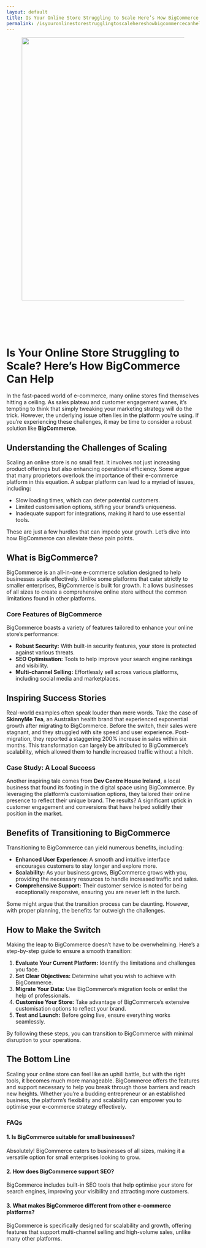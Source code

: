 ```yaml
---
layout: default
title: Is Your Online Store Struggling to Scale Here’s How BigCommerce Can Help
permalink: /isyouronlinestorestrugglingtoscalehereshowbigcommercecanhelp/
---
```



<div class="wp-block-columns alignwide is-layout-flex wp-container-core-columns-is-layout-8ba3830c wp-block-columns-is-layout-flex" style="margin-top:0;margin-bottom:0;padding-right:0;padding-left:0">
<div class="wp-block-column is-layout-flow wp-block-column-is-layout-flow" style="flex-basis:70%">
<div class="wp-block-group has-global-padding is-layout-constrained wp-block-group-is-layout-constrained"><figure class="alignwide wp-block-post-featured-image" style="padding-bottom:2vh;"><img alt="" class="attachment-post-thumbnail size-post-thumbnail wp-post-image" decoding="async" fetchpriority="high" height="686" sizes="(max-width: 1200px) 100vw, 1200px" src="https://www.devcentrehouse.eu/blogs/wp-content/uploads/2025/08/featured-1754396834206.jpg" srcset="https://www.devcentrehouse.eu/blogs/wp-content/uploads/2025/08/featured-1754396834206.jpg 1200w, https://www.devcentrehouse.eu/blogs/wp-content/uploads/2025/08/featured-1754396834206-300x172.jpg 300w, https://www.devcentrehouse.eu/blogs/wp-content/uploads/2025/08/featured-1754396834206-1024x585.jpg 1024w, https://www.devcentrehouse.eu/blogs/wp-content/uploads/2025/08/featured-1754396834206-768x439.jpg 768w" style="border-radius:0px;object-fit:cover;" width="1200"/></figure>
<h1 class="alignwide wp-block-post-title has-x-large-font-size">Is Your Online Store Struggling to Scale? Here’s How BigCommerce Can Help</h1>
<div aria-hidden="true" class="wp-block-spacer" style="height:var(--wp--preset--spacing--10)"></div>
</div>
<div class="wp-block-group has-global-padding is-layout-constrained wp-block-group-is-layout-constrained"><div class="entry-content alignwide wp-block-post-content has-global-padding is-layout-constrained wp-container-core-post-content-is-layout-a5dd074b wp-block-post-content-is-layout-constrained"><p>In the fast-paced world of e-commerce, many online stores find themselves hitting a ceiling. As sales plateau and customer engagement wanes, it’s tempting to think that simply tweaking your marketing strategy will do the trick. However, the underlying issue often lies in the platform you’re using. If you’re experiencing these challenges, it may be time to consider a robust solution like <strong>BigCommerce</strong>.</p>
<h2>Understanding the Challenges of Scaling</h2>
<p>Scaling an online store is no small feat. It involves not just increasing product offerings but also enhancing operational efficiency. Some argue that many proprietors overlook the importance of their e-commerce platform in this equation. A subpar platform can lead to a myriad of issues, including:</p>
<ul>
<li>Slow loading times, which can deter potential customers.</li>
<li>Limited customisation options, stifling your brand’s uniqueness.</li>
<li>Inadequate support for integrations, making it hard to use essential tools.</li>
</ul>
<p>These are just a few hurdles that can impede your growth. Let’s dive into how BigCommerce can alleviate these pain points.</p>
<h2>What is BigCommerce?</h2>
<p>BigCommerce is an all-in-one e-commerce solution designed to help businesses scale effectively. Unlike some platforms that cater strictly to smaller enterprises, BigCommerce is built for growth. It allows businesses of all sizes to create a comprehensive online store without the common limitations found in other platforms.</p>
<h3>Core Features of BigCommerce</h3>
<p>BigCommerce boasts a variety of features tailored to enhance your online store’s performance:</p>
<ul>
<li><strong>Robust Security:</strong> With built-in security features, your store is protected against various threats.</li>
<li><strong>SEO Optimisation:</strong> Tools to help improve your search engine rankings and visibility.</li>
<li><strong>Multi-channel Selling:</strong> Effortlessly sell across various platforms, including social media and marketplaces.</li>
</ul>
<h2>Inspiring Success Stories</h2>
<p>Real-world examples often speak louder than mere words. Take the case of <strong>SkinnyMe Tea</strong>, an Australian health brand that experienced exponential growth after migrating to BigCommerce. Before the switch, their sales were stagnant, and they struggled with site speed and user experience. Post-migration, they reported a staggering 200% increase in sales within six months. This transformation can largely be attributed to BigCommerce’s scalability, which allowed them to handle increased traffic without a hitch.</p>
<h3>Case Study: A Local Success</h3>
<p>Another inspiring tale comes from <strong>Dev Centre House Ireland</strong>, a local business that found its footing in the digital space using BigCommerce. By leveraging the platform’s customisation options, they tailored their online presence to reflect their unique brand. The results? A significant uptick in customer engagement and conversions that have helped solidify their position in the market.</p>
<h2>Benefits of Transitioning to BigCommerce</h2>
<p>Transitioning to BigCommerce can yield numerous benefits, including:</p>
<ul>
<li><strong>Enhanced User Experience:</strong> A smooth and intuitive interface encourages customers to stay longer and explore more.</li>
<li><strong>Scalability:</strong> As your business grows, BigCommerce grows with you, providing the necessary resources to handle increased traffic and sales.</li>
<li><strong>Comprehensive Support:</strong> Their customer service is noted for being exceptionally responsive, ensuring you are never left in the lurch.</li>
</ul>
<p>Some might argue that the transition process can be daunting. However, with proper planning, the benefits far outweigh the challenges.</p>
<h2>How to Make the Switch</h2>
<p>Making the leap to BigCommerce doesn’t have to be overwhelming. Here’s a step-by-step guide to ensure a smooth transition:</p>
<ol>
<li><strong>Evaluate Your Current Platform:</strong> Identify the limitations and challenges you face.</li>
<li><strong>Set Clear Objectives:</strong> Determine what you wish to achieve with BigCommerce.</li>
<li><strong>Migrate Your Data:</strong> Use BigCommerce’s migration tools or enlist the help of professionals.</li>
<li><strong>Customise Your Store:</strong> Take advantage of BigCommerce’s extensive customisation options to reflect your brand.</li>
<li><strong>Test and Launch:</strong> Before going live, ensure everything works seamlessly.</li>
</ol>
<p>By following these steps, you can transition to BigCommerce with minimal disruption to your operations.</p>
<h2>The Bottom Line</h2>
<p>Scaling your online store can feel like an uphill battle, but with the right tools, it becomes much more manageable. BigCommerce offers the features and support necessary to help you break through those barriers and reach new heights. Whether you’re a budding entrepreneur or an established business, the platform’s flexibility and scalability can empower you to optimise your e-commerce strategy effectively.</p>
<h3>FAQs</h3>
<h4>1. Is BigCommerce suitable for small businesses?</h4>
<p>Absolutely! BigCommerce caters to businesses of all sizes, making it a versatile option for small enterprises looking to grow.</p>
<h4>2. How does BigCommerce support SEO?</h4>
<p>BigCommerce includes built-in SEO tools that help optimise your store for search engines, improving your visibility and attracting more customers.</p>
<h4>3. What makes BigCommerce different from other e-commerce platforms?</h4>
<p>BigCommerce is specifically designed for scalability and growth, offering features that support multi-channel selling and high-volume sales, unlike many other platforms.</p>
</div></div>
</div>
<div class="wp-block-column is-layout-flow wp-block-column-is-layout-flow" style="flex-basis:30%"></div>
</div>
